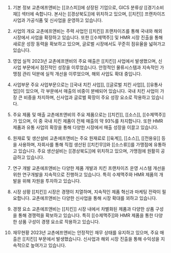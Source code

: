 1. 기본 정보
교촌에프앤비는 [[코스피]]에 상장된 기업으로, GICS 분류상 [[경기소비재]] 섹터에 속합니다. 본사는 [[경상북도]]에 위치하고 있으며, [[치킨]] 프랜차이즈 사업과 가공식품 및 신사업을 운영하고 있습니다.

2. 사업의 개요
교촌에프앤비는 주력 사업인 [[치킨]] 프랜차이즈를 통해 국내와 해외 시장에서 사업을 확장하고 있습니다. 또한 [[수제맥주]] 및 HMR 시장 진출을 통해 새로운 성장 동력을 확보하고 있으며, 글로벌 시장에서도 꾸준히 점유율을 넓혀가고 있습니다.

3. 영업 실적
2023년 교촌에프앤비의 주요 매출은 [[치킨]] 사업에서 발생했으며, 신사업 부문에서 점진적인 성장을 이루었습니다. 안정적인 물류시스템과 지속적인 가맹점 관리 덕분에 실적 개선을 이루었으며, 해외 사업도 확대 중입니다.

4. 사업부문
주요 사업부문으로는 [[국내 치킨 사업]], [[글로벌 치킨 사업]], [[유통사업]]이 있으며, 각 부문에서 매출의 비중이 분배되어 있습니다. 국내 치킨 사업이 가장 큰 비중을 차지하며, 신사업과 글로벌 확장이 주요 성장 요소로 작용하고 있습니다.

5. 주요 제품 및 매출
교촌에프앤비의 주요 제품으로는 [[치킨]], [[소스]], [[수제맥주]]가 있으며, 이 중 국내 치킨 제품이 전체 매출의 약 93%를 차지합니다. 또한 HMR 제품과 유통 사업의 확장을 통해 다양한 시장에서 매출 성장을 이끌고 있습니다.

6. 원재료 및 생산설비
교촌에프앤비는 주요 원재료로 [[육계]], [[소스]], [[전용유]] 등을 사용하며, 자회사를 통해 직접 생산된 [[치킨무]]와 [[소스류]]를 가맹점에 유통하고 있습니다. 주요 생산설비는 [[경상북도]]에 위치하고 있으며, 가맹점에 원활히 공급하고 있습니다.

7. 연구 개발
교촌에프앤비는 다양한 제품 개발과 치킨 프랜차이즈 운영 시스템 개선을 위한 연구개발을 지속적으로 진행하고 있습니다. 특히 수제맥주와 HMR 제품의 개발을 위해 자원을 투자하고 있습니다.

8. 시장 상황
[[치킨]] 시장은 경쟁이 치열하며, 지속적인 제품 혁신과 마케팅 전략이 필요합니다. 교촌에프앤비는 다양한 신사업을 통해 시장 확대를 꾀하고 있습니다.

9. 경쟁 요소
교촌에프앤비는 [[치킨]] 시장 내에서 차별화된 제품과 다양한 상품 구성을 통해 경쟁력을 확보하고 있습니다. 특히 [[수제맥주]]와 HMR 제품을 통한 다양한 상품 구성이 경쟁 요소로 작용하고 있습니다.

10. 재무현황
2023년 교촌에프앤비는 안정적인 재무 상태를 유지하고 있으며, 주요 매출은 [[치킨]] 부문에서 발생했습니다. 신사업과 해외 시장 진출을 통해 수익성을 지속적으로 높여가고 있습니다.
